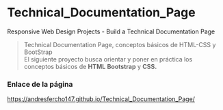 # Technical_Documentation_Page
Responsive Web Design Projects - Build a Technical Documentation Page

>Technical Documentation Page, conceptos básicos de HTML-CSS y BootStrap  
El siguiente proyecto busca orientar y poner en práctica los conceptos básicos de **HTML** **Bootstrap** y **CSS.**  


### Enlace de la página
https://andresfercho147.github.io/Technical_Documentation_Page/